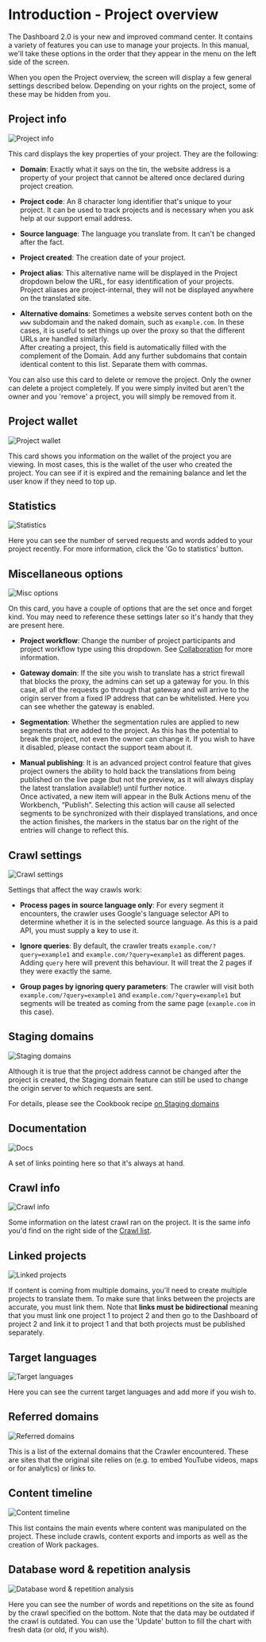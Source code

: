 # Introduction - Project overview

The Dashboard 2.0 is your new and improved command center. It contains a variety of features you can use to manage your projects. In this manual, we'll take these options in the order that they appear in the menu on the left side of the screen.

When you open the Project overview, the screen will display a few general settings described below. Depending on your rights on the project, some of these may be hidden from you.

## Project info

![Project info](/img/dashboard2/project_overview/project_info.png)

This card displays the key properties of your project. They are the following:

- **Domain**: Exactly what it says on the tin, the website address is a property of your project that cannot be altered once declared during project creation. 

- **Project code**: An 8 character long identifier that's unique to your project. It can be used to track projects and is necessary when you ask help at our support email address.

- **Source language**: The language you translate from. It can't be changed after the fact.

- **Project created**: The creation date of your project.

- **Project alias**: This alternative name will be displayed in the Project dropdown below the URL, for easy identification of your projects. Project aliases are project-internal, they will not be displayed anywhere on the translated site.

- **Alternative domains**: Sometimes a website serves content both on the `www` subdomain and the naked domain, such as `example.com`. In these cases, it is useful to set things up over the proxy so that the different URLs are handled
 similarly. <br />
  After creating a project, this field is automatically filled with the complement of the Domain. Add any further subdomains that contain identical content to this list. Separate them with commas.
  
You can also use this card to delete or remove the project. Only the owner can delete a project completely. If you were simply invited but aren't the owner and you 'remove' a project, you will simply be removed from it.

## Project wallet

![Project wallet](/img/dashboard2/project_overview/project_wallet.png)

This card shows you information on the wallet of the project you are viewing. In most cases, this is the wallet of the user who created the project. You can see if it is expired and the remaining balance and let the user know if they
 need to top up.
 
## Statistics
 
![Statistics](/img/dashboard2/project_overview/statistics.png)
 
Here you can see the number of served requests and words added to your project recently. For more information, click the 'Go to statistics' button.
 
## Miscellaneous options
 
![Misc options](/img/dashboard2/project_overview/misc_options.png)
 
On this card, you have a couple of options that are the set once and forget kind. You may need to reference these settings later so it's handy that they are present here.
 
- **Project workflow**: Change the number of project participants and project workflow type using this dropdown. See [Collaboration](/workbench/workflow/workflow.html) for more information.
 
- **Gateway domain**: If the site you wish to translate has a strict firewall that blocks the proxy, the admins can set up a gateway for you. In this case, all of the requests go through that gateway and will arrive to the origin server
  from a fixed IP address that can be whitelisted. Here you can see whether the gateway is enabled.
  
- **Segmentation**: Whether the segmentation rules are applied to new segments that are added to the project. As this has the potential to break the project, not even the owner can change it. If you wish to have it disabled, please
   contact the support team about it.
   
- **Manual publishing**: It is an advanced project control feature that gives project owners the ability to hold back the translations from being published on the live page (but not the preview, as it will always display the latest
 translation available!) until further notice. <br />
Once activated, a new item will appear in the Bulk Actions menu of the Workbench, “Publish”. Selecting this action will cause all selected segments to be synchronized with their displayed translations, and once the action finishes, the
 markers in the status bar on the right of the entries will change to reflect this.
 
## Crawl settings

![Crawl settings](/img/dashboard2/project_overview/crawl_settings.png)

Settings that affect the way crawls work:

- **Process pages in source language only**: For every segment it encounters, the crawler uses Google's language selector API to determine whether it is in the selected source language. As this is a paid API, you must supply a key to use
 it.
 
- **Ignore queries**: By default, the crawler treats `example.com/?query=example1` and `example.com/?query=example1` as different pages. Adding `query` here will prevent this behaviour. It will treat the 2 pages if they were exactly the
 same.

- **Group pages by ignoring query parameters**: The crawler will visit both `example.com/?query=example1` and `example.com/?query=example1` but segments will be treated as coming from the same page (`example.com` in this case).

## Staging domains

![Staging domains](/img/dashboard2/project_overview/staging_domains.png)

Although it is true that the project address cannot be changed after the project is created, the Staging domain feature can still be used to change the origin server to which requests are sent.

For details, please see the Cookbook recipe [on Staging domains](./../cookbook/stagingdomain.html)

## Documentation

![Docs](/img/dashboard2/project_overview/docs.png)

A set of links pointing here so that it's always at hand.

## Crawl info

![Crawl info](/img/dashboard2/project_overview/crawl_info.png)

Some information on the latest crawl ran on the project. It is the same info you'd find on the right side of the [Crawl list](crawler/crawllist.html).

## Linked projects

![Linked projects](/img/dashboard2/project_overview/linked_projects.png)

If content is coming from multiple domains, you'll need to create multiple projects to translate them. To make sure that links between the projects are accurate, you must link them. Note that **links must be bidirectional** meaning that
 you must link one project 1 to project 2 and then go to the Dashboard of project 2 and link it to project 1 and that both projects must be published separately.
 
## Target languages

![Target languages](/img/dashboard2/project_overview/target_language.png)

Here you can see the current target languages and add more if you wish to.

## Referred domains

![Referred domains](/img/dashboard2/project_overview/referred_domains.png)

This is a list of the external domains that the Crawler encountered. These are sites that the original site relies on (e.g. to embed YouTube videos, maps or for analytics) or links to.

## Content timeline

![Content timeline](/img/dashboard2/project_overview/content_timeline.png)

This list contains the main events where content was manipulated on the project. These include crawls, content exports and imports as well as the creation of Work packages.

## Database word & repetition analysis

![Database word & repetition analysis](/img/dashboard2/project_overview/analysis.png)

Here you can see the number of words and repetitions on the site as found by the crawl specified on the bottom. Note that the data may be outdated if the crawl is outdated. You can use the 'Update' button to fill the chart with fresh
 data (or old, if you wish). 